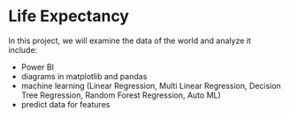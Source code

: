 # Life Expectancy
In this project, we will examine the data of the world and analyze it<br />
include:
  - Power BI
  - diagrams in matplotlib and pandas
  - machine learning (Linear Regression, Multi Linear Regression, Decision Tree Regression, Random Forest Regression, Auto ML)
  - predict data for features
 

